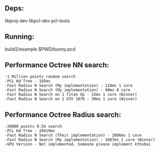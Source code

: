 ## Deps:

libproj-dev
libpcl-dev
pcl-tools

## Running:

build2/example $PWD/bunny.pcd

## Performance Octree NN search:

```
-1 Million points random search
-PCL Kd Tree - 185ms
-Fast Radius N Search (My implementation) - 124ms 1 core
-Fast Radius N Search (My implementation) - 40ms 8 core
-Fast Radius N Search on 1 Titan Xp - 15ms 1 core (Winner)
-Fast Radius N Search on 1 GTX 1070 - 30ms 1 core (Winner)
```

## Performance Octree Radius search:

```
-20000 points 0.5m search
-PCL Kd Tree - 20419ms
-Fast Radius N Search (Their implementation) - 2006ms 1 core
-Fast Radius N Search (My implementation) - 1667ms 1 core (Winner)
-GPU Version - Not implemented. Someone please implement kthxbai
```
